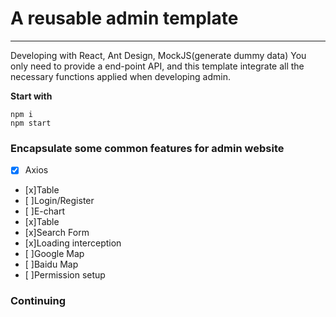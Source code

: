 # A reusable admin template 
---
Developing with React, Ant Design, MockJS(generate dummy data)
You only need to provide a end-point API, and this template integrate all the necessary functions applied when developing admin.

**Start with**
```
npm i
npm start 
```
### Encapsulate some common features for admin website 
- [x] Axios
- [x]Table
- [ ]Login/Register
- [ ]E-chart
- [x]Table
- [x]Search Form
- [x]Loading interception
- [ ]Google Map
- [ ]Baidu Map
- [ ]Permission setup 

### Continuing

